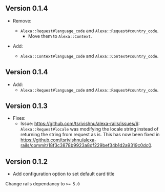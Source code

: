 ## Version 0.1.4
* Remove:
  * `Alexa::Request#language_code` and `Alexa::Request#country_code`.
    - Move them to `Alexa::Context`.

* Add:
  * `Alexa::Context#language_code` and `Alexa::Context#country_code`.

## Version 0.1.4
* Add:
  * `Alexa::Request#language_code` and `Alexa::Request#country_code`.

## Version 0.1.3
* Fixes:
  * Issue: https://github.com/tsrivishnu/alexa-rails/issues/6: `Alexa::Request#locale` was modifying the locale string instead
  of returning the string from request as is.
  This has now been fixed in https://github.com/tsrivishnu/alexa-rails/commit/18f3c3878b9923a8df229bef34b1d2a9319c0dc0.

## Version 0.1.2
* Add configuration option to set default card title

Change rails dependancy to `>= 5.0`
